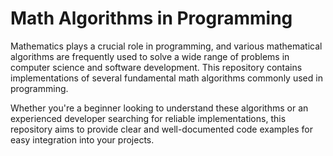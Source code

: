 # Math Algorithms in Programming

Mathematics plays a crucial role in programming, and various mathematical algorithms are frequently used to solve a wide range of problems in computer science and software development. This repository contains implementations of several fundamental math algorithms commonly used in programming.

Whether you're a beginner looking to understand these algorithms or an experienced developer searching for reliable implementations, this repository aims to provide clear and well-documented code examples for easy integration into your projects.
